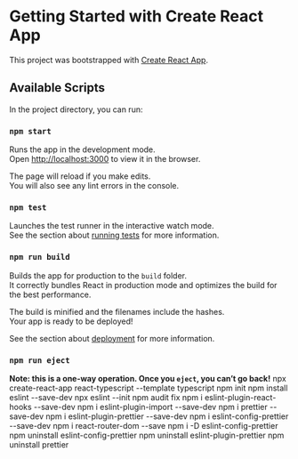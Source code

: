 # Getting Started with Create React App

This project was bootstrapped with [Create React App](https://github.com/facebook/create-react-app).

## Available Scripts

In the project directory, you can run:

### `npm start`

Runs the app in the development mode.\
Open [http://localhost:3000](http://localhost:3000) to view it in the browser.

The page will reload if you make edits.\
You will also see any lint errors in the console.

### `npm test`

Launches the test runner in the interactive watch mode.\
See the section about [running tests](https://facebook.github.io/create-react-app/docs/running-tests) for more information.

### `npm run build`

Builds the app for production to the `build` folder.\
It correctly bundles React in production mode and optimizes the build for the best performance.

The build is minified and the filenames include the hashes.\
Your app is ready to be deployed!

See the section about [deployment](https://facebook.github.io/create-react-app/docs/deployment) for more information.

### `npm run eject`

**Note: this is a one-way operation. Once you `eject`, you can’t go back!**
npx create-react-app react-typescript --template typescript
npm init
npm install eslint --save-dev
npx eslint --init
npm audit fix
npm i eslint-plugin-react-hooks --save-dev
npm i eslint-plugin-import --save-dev
npm i prettier --save-dev
npm i eslint-plugin-prettier --save-dev
npm i eslint-config-prettier --save-dev
npm i react-router-dom --save
npm i -D eslint-config-prettier
npm uninstall eslint-config-prettier
npm uninstall eslint-plugin-prettier
npm uninstall prettier
